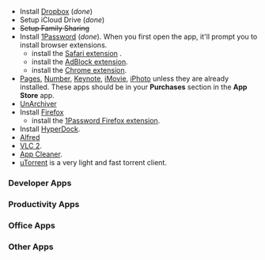 * Install [Dropbox]() (*done*)
* Setup iCloud Drive (*done*)
* ~~Setup Family Sharing~~
* Install [1Password]() (*done*). When you first open the app, it'll prompt you to install browser extensions.
    * install the [Safari extension](https://agilebits.com/onepassword/extensions) .
    * install the [AdBlock extension](https://getadblock.com/installed/?u=jfvg58qo82603959).
    * install the [Chrome extension](https://agilebits.com/onepassword/extensions/chrome?beta=false).
* [Pages](), [Number](), [Keynote](), [iMovie](), [iPhoto]() unless they are already installed. These apps should be in your **Purchases** section in the **App Store** app.
* [UnArchiver](https://itunes.apple.com/gb/app/the-unarchiver/id425424353?mt=12)
* Install [Firefox](https://www.mozilla.org/en-GB/firefox/new/)
    * install the [1Password Firefox extension](https://agilebits.com/onepassword/extensions/firefox?beta=false).
* Install [HyperDock](http://hyperdock.bahoom.com/get).
* [Alfred](http://www.alfredapp.com)
* [VLC 2](http://www.videolan.org/vlc/index.en_GB.html).
* [App Cleaner](http://www.freemacsoft.net/appcleaner/).
* [uTorrent](http://www.utorrent.com) is a very light and fast torrent client.

### Developer Apps

### Productivity Apps

### Office Apps

### Other Apps